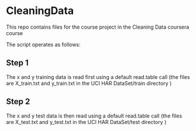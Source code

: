 CleaningData
============

This repo contains files for the course project in the Cleaning Data coursera course

The script operates as follows:

## Step 1
The x and y training data is read first using a default read.table call (the files are X_train.txt  and y_train.txt in the UCI HAR DataSet/train directory )

## Step 2
The x and y test data is then read using a default read.table call (the files are X_test.txt  and y_test.txt in the UCI HAR DataSet/test directory )



